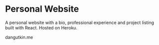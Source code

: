 # Personal Website
A personal website with a bio, professional experience and project listing built with React. Hosted on Heroku.

dangutkin.me

